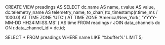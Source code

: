 CREATE VIEW preadings AS
SELECT
    dc.name AS name,
    r.value AS value,
    dc.telemetry_name AS telemetry_name,
    to_char(
        (to_timestamp(r.time_ms / 1000.0) AT TIME ZONE 'UTC') AT TIME ZONE 'America/New_York',
        'YYYY-MM-DD HH24:MI:SS.MS'
    ) AS time
FROM
    readings r
JOIN
    data_channels dc
ON
    r.data_channel_id = dc.id;



SELECT * FROM preadings WHERE name LIKE '%buffer%' LIMIT 5;